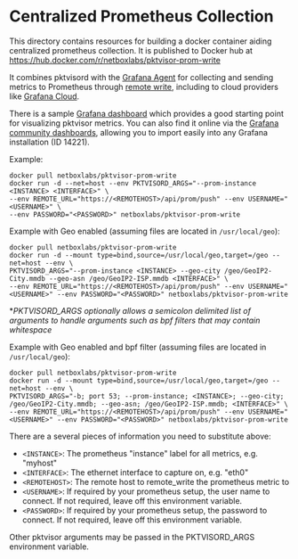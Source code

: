 # Centralized Prometheus Collection

This directory contains resources for building a docker container aiding centralized prometheus collection. It is
published to Docker hub at https://hub.docker.com/r/netboxlabs/pktvisor-prom-write

It combines pktvisord with the [Grafana Agent](https://github.com/grafana/agent) for collecting and sending metrics to
Prometheus through
[remote write](https://prometheus.io/docs/operating/integrations/#remote-endpoints-and-storage), including to cloud
providers like [Grafana Cloud](https://grafana.com/products/cloud/).

There is a sample [Grafana dashboard](grafana-dashboard-prometheus.json) which provides a good starting point for
visualizing pktvisor metrics. You can also find it online via
the [Grafana community dashboards](https://grafana.com/grafana/dashboards/14221), allowing you to import easily into any
Grafana installation (ID 14221).

Example:

```shell
docker pull netboxlabs/pktvisor-prom-write
docker run -d --net=host --env PKTVISORD_ARGS="--prom-instance <INSTANCE> <INTERFACE>" \
--env REMOTE_URL="https://<REMOTEHOST>/api/prom/push" --env USERNAME="<USERNAME>" \
--env PASSWORD="<PASSWORD>" netboxlabs/pktvisor-prom-write
```

Example with Geo enabled (assuming files are located in `/usr/local/geo`):

```shell
docker pull netboxlabs/pktvisor-prom-write
docker run -d --mount type=bind,source=/usr/local/geo,target=/geo --net=host --env \
PKTVISORD_ARGS="--prom-instance <INSTANCE> --geo-city /geo/GeoIP2-City.mmdb --geo-asn /geo/GeoIP2-ISP.mmdb <INTERFACE>" \
--env REMOTE_URL="https://<REMOTEHOST>/api/prom/push" --env USERNAME="<USERNAME>" --env PASSWORD="<PASSWORD>" netboxlabs/pktvisor-prom-write
```

**PKTVISORD_ARGS optionally allows a semicolon delimited list of arguments to handle arguments such as bpf filters that may contain whitespace*

Example with Geo enabled and bpf filter (assuming files are located in `/usr/local/geo`):

```shell
docker pull netboxlabs/pktvisor-prom-write
docker run -d --mount type=bind,source=/usr/local/geo,target=/geo --net=host --env \
PKTVISORD_ARGS="-b; port 53; --prom-instance; <INSTANCE>; --geo-city; /geo/GeoIP2-City.mmdb; --geo-asn; /geo/GeoIP2-ISP.mmdb; <INTERFACE>" \
--env REMOTE_URL="https://<REMOTEHOST>/api/prom/push" --env USERNAME="<USERNAME>" --env PASSWORD="<PASSWORD>" netboxlabs/pktvisor-prom-write
```

There are a several pieces of information you need to substitute above:

* `<INSTANCE>`: The prometheus "instance" label for all metrics, e.g. "myhost"
* `<INTERFACE>`: The ethernet interface to capture on, e.g. "eth0"
* `<REMOTEHOST>`: The remote host to remote_write the prometheus metric to
* `<USERNAME>`: If required by your prometheus setup, the user name to connect. If not required, leave off this
  environment variable.
* `<PASSWORD>`: If required by your prometheus setup, the password to connect. If not required, leave off this
  environment variable.

Other pktvisor arguments may be passed in the PKTVISORD_ARGS environment variable.
